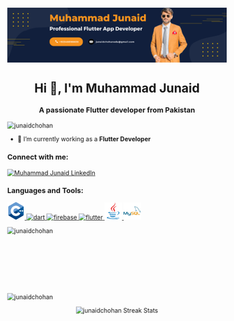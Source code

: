![logo](https://github.com/Junaidchohan/Junaidchohan/blob/main/github.png)

<h1 align="center">Hi 👋, I'm Muhammad Junaid</h1>
<h3 align="center">A passionate Flutter developer from Pakistan</h3>

<p align="left"> 
  <img src="https://komarev.com/ghpvc/?username=junaidchohan&label=Profile%20views&color=0e75b6&style=flat" alt="junaidchohan" /> 
</p>

- 🌱 I’m currently working as a **Flutter Developer**

<h3 align="left">Connect with me:</h3>
<p align="left">
  <a href="https://www.linkedin.com/in/muhammad-junaid-34b8ab280/" target="blank">
    <img align="center" src="https://raw.githubusercontent.com/rahuldkjain/github-profile-readme-generator/master/src/images/icons/Social/linked-in-alt.svg" alt="Muhammad Junaid LinkedIn" height="30" width="40" />
  </a>
</p>

<h3 align="left">Languages and Tools:</h3>
<p align="left"> 
  <a href="https://www.w3schools.com/cpp/" target="_blank" rel="noreferrer"> 
    <img src="https://raw.githubusercontent.com/devicons/devicon/master/icons/cplusplus/cplusplus-original.svg" alt="cplusplus" width="40" height="40"/> 
  </a> 
  <a href="https://dart.dev" target="_blank" rel="noreferrer"> 
    <img src="https://www.vectorlogo.zone/logos/dartlang/dartlang-icon.svg" alt="dart" width="40" height="40"/> 
  </a> 
  <a href="https://firebase.google.com/" target="_blank" rel="noreferrer"> 
    <img src="https://www.vectorlogo.zone/logos/firebase/firebase-icon.svg" alt="firebase" width="40" height="40"/> 
  </a> 
  <a href="https://flutter.dev" target="_blank" rel="noreferrer"> 
    <img src="https://www.vectorlogo.zone/logos/flutterio/flutterio-icon.svg" alt="flutter" width="40" height="40"/> 
  </a> 
  <a href="https://www.java.com" target="_blank" rel="noreferrer"> 
    <img src="https://raw.githubusercontent.com/devicons/devicon/master/icons/java/java-original.svg" alt="java" width="40" height="40"/> 
  </a> 
  <a href="https://www.mysql.com/" target="_blank" rel="noreferrer"> 
    <img src="https://raw.githubusercontent.com/devicons/devicon/master/icons/mysql/mysql-original-wordmark.svg" alt="mysql" width="40" height="40"/> 
  </a> 
</p>

<p align="left">
  <img align="left" src="https://github-readme-stats.vercel.app/api/top-langs?username=junaidchohan&show_icons=true&locale=en&layout=compact" alt="junaidchohan" width="400" height="150"/>
</p>

<p align="left">
  <img align="center" src="https://github-readme-stats.vercel.app/api?username=junaidchohan&show_icons=true&locale=en" alt="junaidchohan" width="400" height="150"/>
</p>

<p align="center">
  <img src="https://streak-stats.demolab.com/?user=junaidchohan&cache_seconds=86400" alt="junaidchohan Streak Stats" width="400" height="150"/>
</p>


